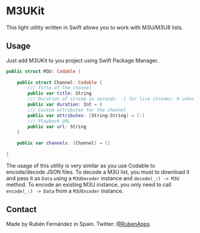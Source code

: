 # M3UKit

This light utility written in Swift allows you to work with M3U/M3U8 lists.

## Usage

Just add M3UKit to you project using Swift Package Manager.

```swift
public struct M3U: Codable {
    
    public struct Channel: Codable {
        /// Title of the channel
        public var title: String
        /// Duration of stream in seconds. -1 for live streams. 0 unknown.
        public var duration: Int = 0
        /// Custom attributes for the channel
        public var attributes: [String:String] = [:]
        /// Playback URL
        public var url: String
    }
    
    public var channels: [Channel] = []
    
}
```
The usage of this utility is very similar as you use Codable to encode/decode JSON files.
To decode a M3U list, you must to download it and pass it as `Data` using a `M3UDecoder` instance and `decode(_:) -> M3U` method.
To encode an existing M3U instance, you only need to call `encode(_:) -> Data` from a `M3UEncoder` instance.

## Contact

Made by Rubén Fernández in Spain. Twitter: [@RubenApps](https://twitter.com/RubenApps/)
